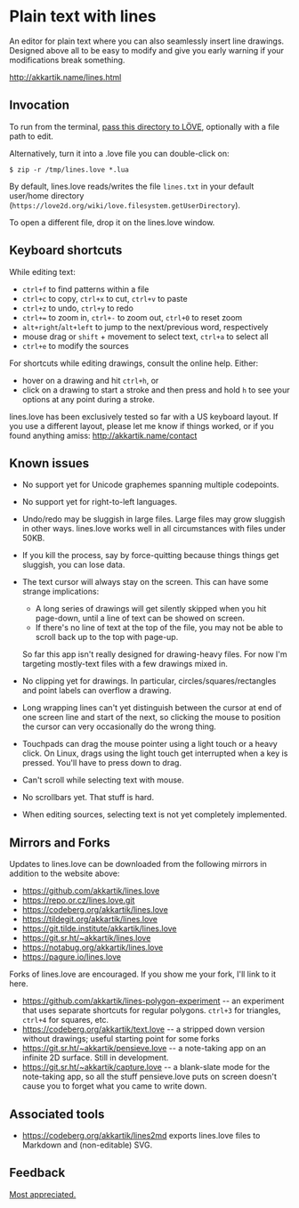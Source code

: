 # Plain text with lines

An editor for plain text where you can also seamlessly insert line drawings.
Designed above all to be easy to modify and give you early warning if your
modifications break something.

http://akkartik.name/lines.html

## Invocation

To run from the terminal, [pass this directory to LÖVE](https://love2d.org/wiki/Getting_Started#Running_Games),
optionally with a file path to edit.

Alternatively, turn it into a .love file you can double-click on:
```
$ zip -r /tmp/lines.love *.lua
```

By default, lines.love reads/writes the file `lines.txt` in your default
user/home directory (`https://love2d.org/wiki/love.filesystem.getUserDirectory`).

To open a different file, drop it on the lines.love window.

## Keyboard shortcuts

While editing text:
* `ctrl+f` to find patterns within a file
* `ctrl+c` to copy, `ctrl+x` to cut, `ctrl+v` to paste
* `ctrl+z` to undo, `ctrl+y` to redo
* `ctrl+=` to zoom in, `ctrl+-` to zoom out, `ctrl+0` to reset zoom
* `alt+right`/`alt+left` to jump to the next/previous word, respectively
* mouse drag or `shift` + movement to select text, `ctrl+a` to select all
* `ctrl+e` to modify the sources

For shortcuts while editing drawings, consult the online help. Either:
* hover on a drawing and hit `ctrl+h`, or
* click on a drawing to start a stroke and then press and hold `h` to see your
  options at any point during a stroke.

lines.love has been exclusively tested so far with a US keyboard layout. If
you use a different layout, please let me know if things worked, or if you
found anything amiss: http://akkartik.name/contact

## Known issues

* No support yet for Unicode graphemes spanning multiple codepoints.

* No support yet for right-to-left languages.

* Undo/redo may be sluggish in large files. Large files may grow sluggish in
  other ways. lines.love works well in all circumstances with files under
  50KB.

* If you kill the process, say by force-quitting because things things get
  sluggish, you can lose data.

* The text cursor will always stay on the screen. This can have some strange
  implications:

    * A long series of drawings will get silently skipped when you hit
      page-down, until a line of text can be showed on screen.
    * If there's no line of text at the top of the file, you may not be able
      to scroll back up to the top with page-up.

  So far this app isn't really designed for drawing-heavy files. For now I'm
  targeting mostly-text files with a few drawings mixed in.

* No clipping yet for drawings. In particular, circles/squares/rectangles and
  point labels can overflow a drawing.

* Long wrapping lines can't yet distinguish between the cursor at end of one
  screen line and start of the next, so clicking the mouse to position the
  cursor can very occasionally do the wrong thing.

* Touchpads can drag the mouse pointer using a light touch or a heavy click.
  On Linux, drags using the light touch get interrupted when a key is pressed.
  You'll have to press down to drag.

* Can't scroll while selecting text with mouse.

* No scrollbars yet. That stuff is hard.

* When editing sources, selecting text is not yet completely implemented.

## Mirrors and Forks

Updates to lines.love can be downloaded from the following mirrors in addition
to the website above:
* https://github.com/akkartik/lines.love
* https://repo.or.cz/lines.love.git
* https://codeberg.org/akkartik/lines.love
* https://tildegit.org/akkartik/lines.love
* https://git.tilde.institute/akkartik/lines.love
* https://git.sr.ht/~akkartik/lines.love
* https://notabug.org/akkartik/lines.love
* https://pagure.io/lines.love

Forks of lines.love are encouraged. If you show me your fork, I'll link to it
here.

* https://github.com/akkartik/lines-polygon-experiment -- an experiment that
  uses separate shortcuts for regular polygons. `ctrl+3` for triangles,
  `ctrl+4` for squares, etc.
* https://codeberg.org/akkartik/text.love -- a stripped down version without
  drawings; useful starting point for some forks
* https://git.sr.ht/~akkartik/pensieve.love -- a note-taking app on an
  infinite 2D surface. Still in development.
* https://git.sr.ht/~akkartik/capture.love -- a blank-slate mode for the
  note-taking app, so all the stuff pensieve.love puts on screen doesn't cause
  you to forget what you came to write down.

## Associated tools

* https://codeberg.org/akkartik/lines2md exports lines.love files to Markdown
  and (non-editable) SVG.

## Feedback

[Most appreciated.](http://akkartik.name/contact)
